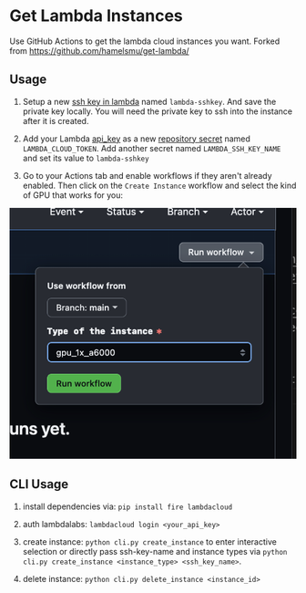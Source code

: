 # Get Lambda Instances

Use GitHub Actions to get the lambda cloud instances you want. Forked from https://github.com/hamelsmu/get-lambda/


## Usage

1. Setup a new [ssh key in lambda](https://cloud.lambdalabs.com/ssh-keys) named `lambda-sshkey`.  And save the private key locally. You will need the private key to ssh into the instance after it is created.

2. Add your Lambda [api_key](https://cloud.lambdalabs.com/api-keys) as a new [repository secret](https://docs.github.com/en/actions/security-guides/encrypted-secrets) named `LAMBDA_CLOUD_TOKEN`. Add another secret named `LAMBDA_SSH_KEY_NAME` and set its value to `lambda-sshkey`

3. Go to your Actions tab and enable workflows if they aren't already enabled.  Then click on the `Create Instance` workflow and select the kind of GPU that works for you:

![](actions.png)


## CLI Usage

1. install dependencies via: `pip install fire lambdacloud`

2. auth lambdalabs: `lambdacloud login <your_api_key>`
   
3. create instance: `python cli.py create_instance` to enter interactive selection or directly pass ssh-key-name and instance types via `python cli.py create_instance <instance_type> <ssh_key_name>`.

4. delete instance: `python cli.py delete_instance <instance_id>`
